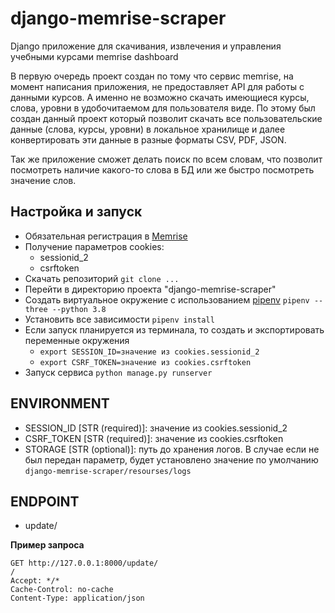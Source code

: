 # django-memrise-scraper
Django приложение для скачивания, извлечения и управления учебными курсами memrise dashboard

В первую очередь проект создан по тому что сервис memrise, на момент написания приложения, не предоставляет API
для работы с данными курсов. А именно не возможно скачать имеющиеся курсы, слова, уровни 
в удобочитаемом для пользователя виде.
По этому был создан данный проект который позволит скачать все пользовательские данные (слова, курсы, уровни) в 
локальное хранилище и далее конвертировать эти данные в разные форматы CSV, PDF, JSON.

Так же приложение сможет делать поиск по всем словам, что позволит посмотреть наличие какого-то слова в БД или 
же быстро посмотреть значение слов.


## Настройка и запуск

- Обязательная регистрация в [Memrise](https://app.memrise.com/home/)
- Получение параметров cookies:
    - sessionid_2
    - csrftoken
- Скачать репозиторий `git clone ...`
- Перейти в директорию проекта "django-memrise-scraper"
- Создать виртуальное окружение c использованием [pipenv](https://pipenv.pypa.io/en/latest/) 
    ```pipenv --three --python 3.8```
- Установить все зависимости `pipenv install`
- Если запуск планируется из терминала, то создать и экспортировать переменные окружения
    - `export SESSION_ID=значение из cookies.sessionid_2`
    - `export CSRF_TOKEN=значение из cookies.csrftoken`
- Запуск сервиса `python manage.py runserver`



## ENVIRONMENT
- SESSION_ID [STR (required)]: значение из cookies.sessionid_2
- CSRF_TOKEN [STR (required)]: значение из cookies.csrftoken
- STORAGE [STR (optional)]: путь до хранения логов. В случае если не был передан параметр, будет 
установлено значение по умолчанию `django-memrise-scraper/resourses/logs`


## ENDPOINT
 - update/
 
**Пример запроса**

 ```http request
GET http://127.0.0.1:8000/update/
/
Accept: */*
Cache-Control: no-cache
Content-Type: application/json
```
 
